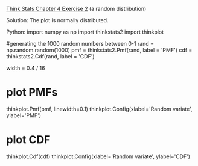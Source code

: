 [Think Stats Chapter 4 Exercise 2](http://greenteapress.com/thinkstats2/html/thinkstats2005.html#toc41) (a random distribution)


Solution:
The plot is normally distributed.


Python:
import numpy as np
import thinkstats2
import thinkplot

#generating the 1000 random numbers between 0-1
rand = np.random.random(1000)
pmf = thinkstats2.Pmf(rand, label = 'PMF')
cdf = thinkstats2.Cdf(rand, label = 'CDF')


width = 0.4 / 16

# plot PMFs 
thinkplot.Pmf(pmf, linewidth=0.1)
thinkplot.Config(xlabel='Random variate', ylabel='PMF')

# plot CDF
thinkplot.Cdf(cdf)
thinkplot.Config(xlabel='Random variate', ylabel='CDF')
